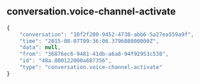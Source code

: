 ## conversation.voice-channel-activate

```js
{
    "conversation": "10f2f200-9452-4738-abb6-5a27ea559a9f",
    "time": "2015-08-07T09:36:06.379608000000Z",
    "data": null,
    "from": "36876ec6-9481-41db-a6a8-94f92953c538",
    "id": "48a.800122000a687356",
    "type": "conversation.voice-channel-activate"
}
```